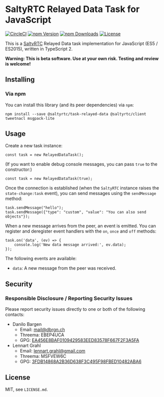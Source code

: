 # SaltyRTC Relayed Data Task for JavaScript

[![CircleCI](https://circleci.com/gh/saltyrtc/saltyrtc-task-relayed-data-js/tree/master.svg?style=shield)](https://circleci.com/gh/saltyrtc/saltyrtc-task-relayed-data-js/tree/master)
[![npm Version](https://img.shields.io/npm/v/@saltyrtc/task-relayed-data.svg?maxAge=2592000)](https://www.npmjs.com/package/@saltyrtc/task-relayed-data)
[![npm Downloads](https://img.shields.io/npm/dt/@saltyrtc/task-relayed-data.svg?maxAge=3600)](https://www.npmjs.com/package/@saltyrtc/task-relayed-data)
[![License](https://img.shields.io/badge/license-MIT-blue.svg)](https://github.com/saltyrtc/saltyrtc-task-relayed-data-js)

This is a [SaltyRTC](https://saltyrtc.org/) Relayed Data task implementation for
JavaScript (ES5 / ES2015), written in TypeScript 2.

**Warning: This is beta software. Use at your own risk. Testing and review is
welcome!**


## Installing

### Via npm

You can install this library (and its peer dependencies) via `npm`:

    npm install --save @saltyrtc/task-relayed-data @saltyrtc/client tweetnacl msgpack-lite


## Usage

Create a new task instance:

    const task = new RelayedDataTask();

(If you want to enable debug console messages, you can pass `true` to the constructor:)

    const task = new RelayedDataTask(true);

Once the connection is established (when the `SaltyRTC` instance raises the
`state-change:task` event), you can send messages using the `sendMessage` method:

    task.sendMessage("hello");
    task.sendMessage({"type": "custom", "value": "You can also send objects"});

When a new message arrives from the peer, an event is emitted. You can register
and deregister event handlers with the `on`, `once` and `off` methods:

    task.on('data', (ev) => {
        console.log('New data message arrived:', ev.data);
    });

The following events are available:

* `data`: A new message from the peer was received.


## Security

### Responsible Disclosure / Reporting Security Issues

Please report security issues directly to one or both of the following contacts:

- Danilo Bargen
    - Email: mail@dbrgn.ch
    - Threema: EBEP4UCA
    - GPG: [EA456E8BAF0109429583EED83578F667F2F3A5FA][keybase-dbrgn]
- Lennart Grahl
    - Email: lennart.grahl@gmail.com
    - Threema: MSFVEW6C
    - GPG: [3FDB14868A2B36D638F3C495F98FBED10482ABA6][keybase-lgrahl]

[keybase-dbrgn]: https://keybase.io/dbrgn
[keybase-lgrahl]: https://keybase.io/lgrahl


## License

MIT, see `LICENSE.md`.
